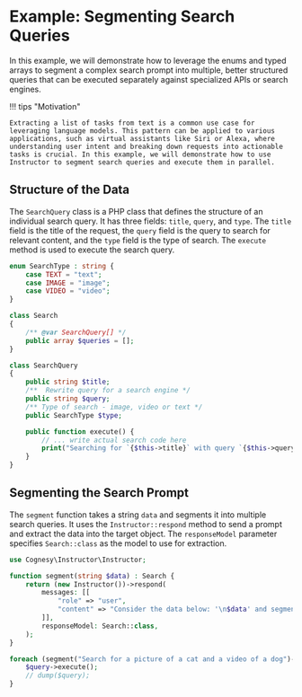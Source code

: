 # Example: Segmenting Search Queries

In this example, we will demonstrate how to leverage the enums and typed arrays to segment a complex search prompt into multiple, better structured queries that can be executed separately against specialized APIs or search engines.

!!! tips "Motivation"

    Extracting a list of tasks from text is a common use case for leveraging language models. This pattern can be applied to various applications, such as virtual assistants like Siri or Alexa, where understanding user intent and breaking down requests into actionable tasks is crucial. In this example, we will demonstrate how to use Instructor to segment search queries and execute them in parallel.

## Structure of the Data

The `SearchQuery` class is a PHP class that defines the structure of an individual search query. It has three fields: `title`, `query`, and `type`. The `title` field is the title of the request, the `query` field is the query to search for relevant content, and the `type` field is the type of search. The `execute` method is used to execute the search query.

```php
enum SearchType : string {
    case TEXT = "text";
    case IMAGE = "image";
    case VIDEO = "video";
}

class Search
{
    /** @var SearchQuery[] */
    public array $queries = [];
}

class SearchQuery
{
    public string $title;
    /**  Rewrite query for a search engine */
    public string $query;
    /** Type of search - image, video or text */
    public SearchType $type;

    public function execute() {
        // ... write actual search code here
        print("Searching for `{$this->title}` with query `{$this->query}` using `{$this->type->value}`\n");
    }
}
```

## Segmenting the Search Prompt

The `segment` function takes a string `data` and segments it into multiple search queries. It uses the `Instructor::respond` method to send a prompt and extract the data into the target object. The `responseModel` parameter specifies `Search::class` as the model to use for extraction.

```php
use Cognesy\Instructor\Instructor;

function segment(string $data) : Search {
    return (new Instructor())->respond(
        messages: [[
            "role" => "user",
            "content" => "Consider the data below: '\n$data' and segment it into multiple search queries",
        ]],
        responseModel: Search::class,
    );
}

foreach (segment("Search for a picture of a cat and a video of a dog")->queries as $query) {
    $query->execute();
    // dump($query);
}
```
